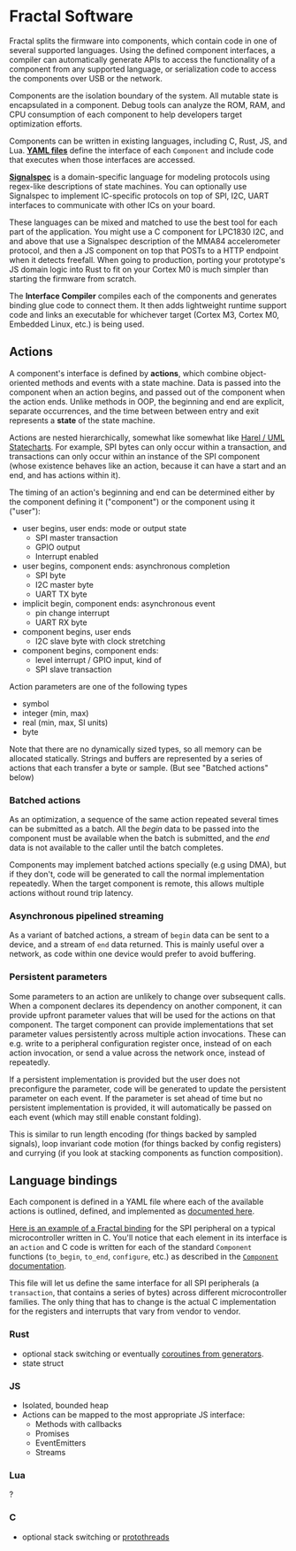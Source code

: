 # Fractal Software

Fractal splits the firmware into components, which contain code in one of several supported languages. Using the defined component interfaces, a compiler can automatically generate APIs to access the functionality of a component from any supported language, or serialization code to access the components over USB or the network.

Components are the isolation boundary of the system. All mutable state is encapsulated in a component. Debug tools can analyze the ROM, RAM, and CPU consumption of each component to help developers target optimization efforts.

Components can be written in existing languages, including C, Rust, JS, and Lua. [**YAML files**](components-yaml.md) define the interface of each `Component` and include code that executes when those interfaces are accessed.

[**Signalspec**](http://signalspec.org) is a domain-specific language for modeling protocols using regex-like descriptions of state machines. You can optionally use Signalspec to implement IC-specific protocols on top of SPI, I2C, UART interfaces to communicate with other ICs on your board.

These languages can be mixed and matched to use the best tool for each part of the application. You might use a C component for LPC1830 I2C, and and above that use a Signalspec description of the MMA84 accelerometer protocol, and then a JS component on top that POSTs to a HTTP endpoint when it detects freefall. When going to production, porting your prototype's JS domain logic into Rust to fit on your Cortex M0 is much simpler than starting the firmware from scratch.

The **Interface Compiler** compiles each of the components and generates binding glue code to connect them. It then adds lightweight runtime support code and links an executable for whichever target (Cortex M3, Cortex M0, Embedded Linux, etc.) is being used.

## Actions

A component's interface is defined by **actions**, which combine object-oriented methods and events with a state machine. Data is passed into the component when an action begins, and passed out of the component when the action ends. Unlike methods in OOP, the beginning and end are explicit, separate occurrences, and the time between between entry and exit represents a **state** of the state machine.

Actions are nested hierarchically, somewhat like somewhat like [Harel / UML Statecharts](http://www.wisdom.weizmann.ac.il/~harel/SCANNED.PAPERS/Statecharts.pdf). For example, SPI bytes can only occur within a transaction, and transactions can only occur within an instance of the SPI component (whose existence behaves like an action, because it can have a start and an end, and has actions within it).

The timing of an action's beginning and end can be determined either by the component defining it ("component") or the component using it ("user"):

  - user begins, user ends: mode or output state
    - SPI master transaction
    - GPIO output
    - Interrupt enabled
  - user begins, component ends: asynchronous completion
    - SPI byte
    - I2C master byte
    - UART TX byte
  - implicit begin, component ends: asynchronous event
    - pin change interrupt
    - UART RX byte
  - component begins, user ends
    - I2C slave byte with clock stretching
  - component begins, component ends:
    - level interrupt / GPIO input, kind of
    - SPI slave transaction

Action parameters are one of the following types
 - symbol
 - integer (min, max)
 - real (min, max, SI units)
 - byte

Note that there are no dynamically sized types, so all memory can be allocated statically. Strings and buffers are represented by a series of actions that each transfer a byte or sample. (But see "Batched actions" below)

### Batched actions

As an optimization, a sequence of the same action repeated several times can be submitted as a batch. All the *begin* data to be passed into the component must be available when the batch is submitted, and the *end* data is not available to the caller until the batch completes.

Components may implement batched actions specially (e.g using DMA), but if they don't, code will be generated to call the normal implementation repeatedly. When the target component is remote, this allows multiple actions without round trip latency.

### Asynchronous pipelined streaming

As a variant of batched actions, a stream of `begin` data can be sent to a device, and a stream of `end` data returned. This is mainly useful over a network, as code within one device would prefer to avoid buffering.

### Persistent parameters

Some parameters to an action are unlikely to change over subsequent calls. When a component declares its dependency on another component, it can provide upfront parameter values that will be used for the actions on that component. The target component can provide implementations that set parameter values persistently across multiple action invocations. These can e.g. write to a peripheral configuration register once, instead of on each action invocation, or send a value across the network once, instead of repeatedly.

If a persistent implementation is provided but the user does not preconfigure the parameter, code will be generated to update the persistent parameter on each event. If the parameter is set ahead of time but no persistent implementation is provided, it will automatically be passed on each event (which may still enable constant folding).

This is similar to run length encoding (for things backed by sampled signals), loop invariant code motion (for things backed by config registers) and currying (if you look at stacking components as function composition).

## Language bindings

Each component is defined in a YAML file where each of the available actions is outlined, defined, and implemented as [documented here](components-yaml.md).

[Here is an example of a Fractal binding](examples/spi.yaml) for the SPI peripheral on a typical microcontroller written in C. You'll notice that each element in its interface is an `action` and C code is written for each of the standard `Component` functions (`to_begin`, `to_end`, `configure`, etc.) as described in the [`Component` documentation](components-yaml.md).

This file will let us define the same interface for all SPI peripherals (a `transaction`, that contains a series of bytes) across different microcontroller families. The only thing that has to change is the actual C implementation for the registers and interrupts that vary from vendor to vendor.

### Rust

  - optional stack switching or eventually [coroutines from generators](https://github.com/rust-lang/rust/issues/7746).
  - state struct

### JS
  - Isolated, bounded heap
  - Actions can be mapped to the most appropriate JS interface:
      - Methods with callbacks
      - Promises
      - EventEmitters
      - Streams

### Lua
?

### C

  - optional stack switching or [protothreads](http://dunkels.com/adam/pt/)
